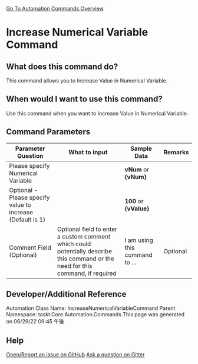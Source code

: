<!--TITLE: Increase Numerical Variable Command -->
<!-- SUBTITLE: a command in the Numerical Commands group. -->
[Go To Automation Commands Overview](/automation-commands.md)


# Increase Numerical Variable Command


## What does this command do?
This command allows you to Increase Value in Numerical Variable.


## When would I want to use this command?
Use this command when you want to Increase Value in Numerical Variable.


## Command Parameters
| Parameter Question   	| What to input  	|  Sample Data 	| Remarks  	|
| ---                    | ---               | ---           | ---       |
|Please specify Numerical Variable||**vNum** or **{vNum}**||
|Optional - Please specify value to increase (Default is 1)||**100** or **{vValue}**||
|Comment Field (Optional)|Optional field to enter a custom comment which could potentially describe this command or the need for this command, if required|I am using this command to ...|Optional|








## Developer/Additional Reference
Automation Class Name: IncreaseNumericalVariableCommand
Parent Namespace: taskt.Core.Automation.Commands
This page was generated on 06/29/22 09:45 午後


## Help
[Open/Report an issue on GitHub](https://github.com/saucepleez/taskt/issues/new)
[Ask a question on Gitter](https://gitter.im/taskt-rpa/Lobby)

